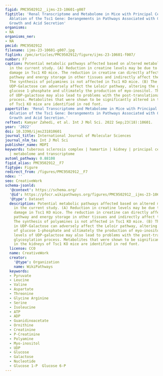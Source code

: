 ```yaml
---
figid: PMC9502912__ijms-23-10601-g007
figtitle: 'Renal Transcriptome and Metabolome in Mice with Principal Cell-Specific
  Ablation of the Tsc1 Gene: Derangements in Pathways Associated with Cell Metabolism,
  Growth and Acid Secretion'
organisms:
- NA
organisms_ner:
- NA
pmcid: PMC9502912
filename: ijms-23-10601-g007.jpg
figlink: /pmc/articles/PMC9502912/figure/ijms-23-10601-f007/
number: F7
caption: Potential metabolic pathways affected based on altered metabolite levels
  in the current study. (A) Reduction in creatine levels may be due to renal parenchymal
  damage in Tsc1 KO mice. The reduction in creatine can directly affect the phosphagen
  pathway and energy storage in other tissues and indirectly affect the renal function.
  The synthesis of polyamines is not affected in Tsc1 KO mice. (B) The reduction in
  UDP-Galactose can adversely affect the Leloir pathway, altering the generation of
  glucose 1-phosphate and ultimately the production of myo-inositol. The reduced levels
  of UDP-galactose may also lead to problems with the post-translational glycosylation
  process. Metabolites that were shown to be significantly altered in the kidneys
  of Tsc1 KO mice are identified in red font.
papertitle: 'Renal Transcriptome and Metabolome in Mice with Principal Cell-Specific
  Ablation of the Tsc1 Gene: Derangements in Pathways Associated with Cell Metabolism,
  Growth and Acid Secretion.'
reftext: Kamyar Zahedi, et al. Int J Mol Sci. 2022 Sep;23(18):10601.
year: '2022'
doi: 10.3390/ijms231810601
journal_title: International Journal of Molecular Sciences
journal_nlm_ta: Int J Mol Sci
publisher_name: MDPI
keywords: tuberous sclerosis complex | hamartin | kidney | principal cell | cystogenesis
  | metabolome and transcriptome
automl_pathway: 0.88108
figid_alias: PMC9502912__F7
figtype: Figure
redirect_from: /figures/PMC9502912__F7
ndex: ''
seo: CreativeWork
schema-jsonld:
  '@context': https://schema.org/
  '@id': https://pfocr.wikipathways.org/figures/PMC9502912__ijms-23-10601-g007.html
  '@type': Dataset
  description: Potential metabolic pathways affected based on altered metabolite levels
    in the current study. (A) Reduction in creatine levels may be due to renal parenchymal
    damage in Tsc1 KO mice. The reduction in creatine can directly affect the phosphagen
    pathway and energy storage in other tissues and indirectly affect the renal function.
    The synthesis of polyamines is not affected in Tsc1 KO mice. (B) The reduction
    in UDP-Galactose can adversely affect the Leloir pathway, altering the generation
    of glucose 1-phosphate and ultimately the production of myo-inositol. The reduced
    levels of UDP-galactose may also lead to problems with the post-translational
    glycosylation process. Metabolites that were shown to be significantly altered
    in the kidneys of Tsc1 KO mice are identified in red font.
  license: CC0
  name: CreativeWork
  creator:
    '@type': Organization
    name: WikiPathways
  keywords:
  - Pyruvate
  - Leucine
  - Valine
  - Aspartate
  - Threonine
  - Glycine Arginine
  - Serine
  - Isoleucine
  - ATP
  - ADP
  - Guanidinoacetate
  - Ornithine
  - Creatinine
  - P-Creatinine
  - Polyamine
  - Myo-inositol
  - UDP
  - Glucose
  - Galactose
  - Nucleotide
  - Glucose 1-P  Glucose 6-P
---
```

